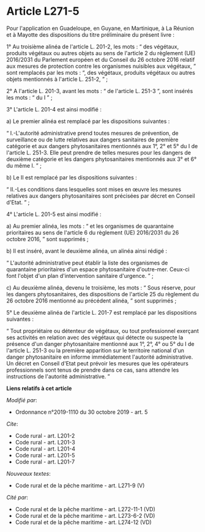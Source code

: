 # Article L271-5

Pour l'application en Guadeloupe, en Guyane, en Martinique, à La Réunion et à Mayotte des dispositions du titre préliminaire
du présent livre : 

1° Au troisième alinéa de l'article L. 201-2, les mots : “ des végétaux, produits végétaux ou autres objets au sens de
l'article 2 du règlement (UE) 2016/2031 du Parlement européen et du Conseil du 26 octobre 2016 relatif aux mesures de
protection contre les organismes nuisibles aux végétaux, ” sont remplacés par les mots : “, des végétaux, produits végétaux
ou autres objets mentionnés à l'article L. 251-2, ” ; 

2° A l'article L. 201-3, avant les mots : “ de l'article L. 251-3 ”, sont insérés les mots : “ du I ” ; 

3° L'article L. 201-4 est ainsi modifié : 

a) Le premier alinéa est remplacé par les dispositions suivantes : 

“ I.-L'autorité administrative prend toutes mesures de prévention, de surveillance ou de lutte relatives aux dangers
sanitaires de première catégorie et aux dangers phytosanitaires mentionnés aux 1°, 2° et 5° du I de l'article L. 251-3. Elle
peut prendre de telles mesures pour les dangers de deuxième catégorie et les dangers phytosanitaires mentionnés aux 3° et 6°
du même I. ” ; 

b) Le II est remplacé par les dispositions suivantes : 

“ II.-Les conditions dans lesquelles sont mises en œuvre les mesures relatives aux dangers phytosanitaires sont précisées par
décret en Conseil d'Etat. ” ; 

4° L'article L. 201-5 est ainsi modifié : 

a) Au premier alinéa, les mots : “ et les organismes de quarantaine prioritaires au sens de l'article 6 du règlement (UE)
2016/2031 du 26 octobre 2016, ” sont supprimés ; 

b) Il est inséré, avant le deuxième alinéa, un alinéa ainsi rédigé : 

“ L'autorité administrative peut établir la liste des organismes de quarantaine prioritaires d'un espace phytosanitaire
d'outre-mer. Ceux-ci font l'objet d'un plan d'intervention sanitaire d'urgence. ” ; 

c) Au deuxième alinéa, devenu le troisième, les mots : “ Sous réserve, pour les dangers phytosanitaires, des dispositions de
l'article 25 du règlement du 26 octobre 2016 mentionné au précédent alinéa, ” sont supprimés ; 

5° Le deuxième alinéa de l'article L. 201-7 est remplacé par les dispositions suivantes : 

“ Tout propriétaire ou détenteur de végétaux, ou tout professionnel exerçant ses activités en relation avec des végétaux qui
détecte ou suspecte la présence d'un danger phytosanitaire mentionné aux 1°, 2°, 4° ou 5° du I de l'article L. 251-3 ou la
première apparition sur le territoire national d'un danger phytosanitaire en informe immédiatement l'autorité administrative.
Un décret en Conseil d'Etat peut prévoir les mesures que les opérateurs professionnels sont tenus de prendre dans ce cas,
sans attendre les instructions de l'autorité administrative. ”

**Liens relatifs à cet article**

_Modifié par_:

  - Ordonnance n°2019-1110 du 30 octobre 2019 - art. 5

_Cite_:

  - Code rural - art. L201-2
  - Code rural - art. L201-3
  - Code rural - art. L201-4
  - Code rural - art. L201-5
  - Code rural - art. L201-7

_Nouveaux textes_:

  - Code rural et de la pêche maritime - art. L271-9 (V)

_Cité par_:

  - Code rural et de la pêche maritime - art. L272-11-1  (VD)
  - Code rural et de la pêche maritime - art. L273-6-2  (VD)
  - Code rural et de la pêche maritime - art. L274-12 (VD)
